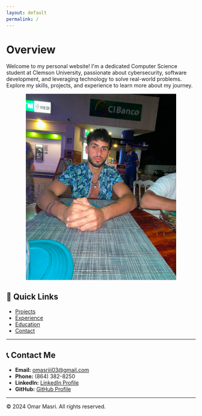 ```yaml
---
layout: default
permalink: /
---
```


<head>
    <link rel="stylesheet" type="text/css" href="assets/css/styles.css">
</head>

# **Overview**

Welcome to my personal website! I'm a dedicated Computer Science student at Clemson University, passionate about cybersecurity, software development, and leveraging technology to solve real-world problems. Explore my skills, projects, and experience to learn more about my journey.
<div align="center">
    <img src="profile-pic.jpg" alt="Profile Picture" width="400" />
</div>

## 📱 **Quick Links**
- [Projects](docs/projects.md)  
- [Experience](docs/experience.md)  
- [Education](docs/education.md)  
- [Contact](docs/contact.md)  

---

## 📞 **Contact Me**
- **Email:** [omasriii03@gmail.com](mailto:omasriii03@gmail.com)  
- **Phone:** (864) 382-8250  
- **LinkedIn:** [LinkedIn Profile](https://www.linkedin.com/in/omar-masri-32556932b/)  
- **GitHub:** [GitHub Profile](https://github.com/Coollomar1)  

---

&copy; 2024 Omar Masri. All rights reserved.
